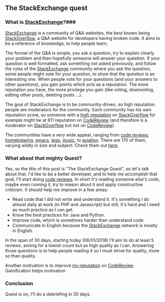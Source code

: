 ## The StackExchange quest ##

### What is [StackExchange](https://stackexchange.com/)?### 
[StackExchange](https://stackexchange.com/) is a community of Q&A websites, the best known being [StackOverflow](https://stackoverflow.com/), a Q&A website for developers having broken code. It aims to be a reference of knowledge, to help people learn.

The format of the Q&A is simple, you ask a question, try to explain clearly your problem and then hopefully someone will answer your question. If your question is well formatted, ask something not asked previously, and follow the rules of the [StackExchange](https://stackexchange.com/) community where you ask the question, some people might vote for your question, to show that the question is an interesting one. When people vote for your questions (and your answers to other questions), you gain points which acts as a reputation. The more reputation you have, the more privilege you gain (like voting, downvoting, editing other posts, deleting posts ...).  

The goal of StackExchange is to be community-driven, so high reputation people are moderators for the community. Each community has his own reputation score, so someone with a [high reputation](https://stackexchange.com/users/11683/jon-skeet?tab=accounts) on [StackOverflow](https://stackoverflow.com/) for example might be at 611 reputation on [CodeReview](https://codereview.stackexchange.com/) (and therefore is a moderator on [StackOverflow](https://stackoverflow.com/) but not on [CodeReview](https://codereview.stackexchange.com/)).

The communities have a very wide appeal, ranging from [code reviews](https://codereview.stackexchange.com/), [homebrewing](https://homebrew.stackexchange.com/), [emacs](https://emacs.stackexchange.com/), [lego](https://bricks.stackexchange.com/), [music](https://music.stackexchange.com/), to [aviation](https://aviation.stackexchange.com/). There are 170 of them, varying wildly in size and subject. Check them out [here](https://stackexchange.com/sites#).

### What about that mighty Quest? ###

Yes, so the title of this post is "The StackExchange Quest", so let's talk about that. I'd like to be a better developer, and to help me accomplish that goal, I'll start doing [code reviews](https://codereview.stackexchange.com/). In short it's reading someone else's code, maybe even running it, try to reason about it and apply constructive criticism. It should help me improve in a few areas:

- Read code that I did not write and understand it. It's something I do almost daily at work (in PHP and Javascript) but still, it's hard and I need as much practice as I can get.
- Know the best practices for Java and Python.
- Improve code, which is sometimes harder than understand code.
- Communicate in English because the [StackExchange](https://stackexchange.com/) network is mostly in English.

In the span of 30 days, starting today (06/01/2018) I'll aim to do at least 5 reviews, aiming for a lowish count but as high quality as I can. Answering those questions is to help people reading it so I must strive for quality, more so than quality.

Another motivation is to improve [my reputation](https://codereview.stackexchange.com/users/87312/julien-rous%c3%a9) on [CodeReview](https://codereview.stackexchange.com/). Gamification helps motivation 

### Conclusion ###

Quest is on, I'll do a debriefing in 30 days. 